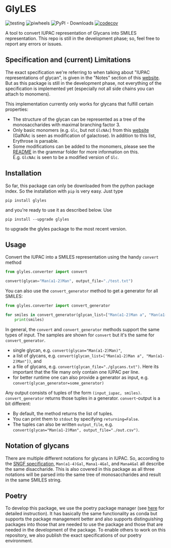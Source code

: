 # GlyLES

![testing](https://github.com/kalininalab/glyles/actions/workflows/test.yaml/badge.svg) ![piwheels](https://img.shields.io/piwheels/v/glyles) ![PyPI - Downloads](https://img.shields.io/pypi/dm/glyles) [![codecov](https://codecov.io/gh/kalininalab/GlyLES/branch/main/graph/badge.svg)](https://codecov.io/gh/kalininalab/glyles)

A tool to convert IUPAC representation of Glycans into SMILES representation. This repo is still in the development 
phase; so, feel free to report any errors or issues.

## Specification and (current) Limitations

The exact specification we're referring to when talking about "IUPAC representations of glycan", is given in the 
"Notes" section of this [website](https://www.ncbi.nlm.nih.gov/glycans/snfg.html). But as this package is still in the 
development phase, not everything of the specification is implemented yet (especially not all side chains you can 
attach to monomers).

This implementation currently only works for glycans that fulfill certain properties:

* The structure of the glycan can be represented as a tree of the monosaccharides with maximal branching factor 3.
* Only basic monomers (e.g. ``Glc``, but not ``GlcNAc``) from this [website](https://www.ncbi.nlm.nih.gov/glycans/snfg.html) 
  (GalNAc is seen as modification of galactose). In addition to this list, Erythrose is parsable.
* Some modifications can be added to the monomers, please see the [README](glyles/grammar/README.md) in the grammar
folder for more information on this. <br>E.g. ``GlcNAc`` is seen to be a modified version of ``Glc``. 

## Installation

So far, this package can only be downloaded from the python package index. So the installation with `pip` is very easy.
Just type

``````shell
pip install glyles
``````

and you're ready to use it as described below. Use 

``````shell
pip install --upgrade glyles
``````

to upgrade the glyles package to the most recent version.

## Usage

Convert the IUPAC into a SMILES representation using the handy `convert` method

``````python
from glyles.converter import convert

convert(glycan="Man(a1-2)Man", output_file="./test.txt")
``````

You can also use the `convert_generator` method to get a generator for all SMILES:

``````python
from glyles.converter import convert_generator

for smiles in convert_generator(glycan_list=["Man(a1-2)Man a", "Man(a1-2)Man b"]):
    print(smiles)
``````

In general, the `convert` and `convert_generator` methods support the same types of input. The samples are shown
for `convert` but it's the same for `convert_generator`.

* single glycan, e.g. `convert(glycan="Man(a1-2)Man)"`,
* a list of glycans, e.g. `convert(glycan_list=["Man(a1-2)Man a", "Man(a1-2)Man"])`, and
* a file of glycans, e.g. `convert(glycan_file="./glycans.txt")`. Here its important that the file many only contain one
  IUPAC per line.
* for better runtime one can also provide a generator as input, e.g. `convert(glycan_generator=some_generator)`

Any output consists of tuples of the form `(input_iupac, smiles)`. `convert_generator` returns those tuples in a 
generator. `convert`-output is a bit different:

* By default, the method returns the list of tuples.
* You can print them to `stdout` by specifying `returning=False`.
* The tuples can also be written `output_file`, e.g. `convert(glycan="Man(a1-2)Man", output_file="./out.csv")`.

## Notation of glycans

There are multiple different notations for glycans in IUPAC. So, according to the 
[SNGF specification](https://www.ncbi.nlm.nih.gov/glycans/snfg.html), `Man(a1-4)Gal`, `Mana1-4Gal`, and `Mana4Gal` 
all describe the same disaccharide. This is also covered in this package as all three notations will be parsed into the 
same tree of monosaccharides and result in the same SMILES string.


## Poetry

To develop this package, we use the poetry package manager (see [here](https://python-poetry.org/) for detailed
instruction). It has basically the same functionality as conda but supports the package management better and also 
supports distinguishing packages into those that are needed to use the package and those that are needed in the 
development of the package. To enable others to work on this repository, we also publish the exact 
specifications of our poetry environment.
